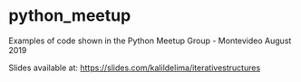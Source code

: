 # python_meetup
Examples of code shown in the Python Meetup Group - Montevideo August 2019

Slides available at: https://slides.com/kalildelima/iterativestructures

